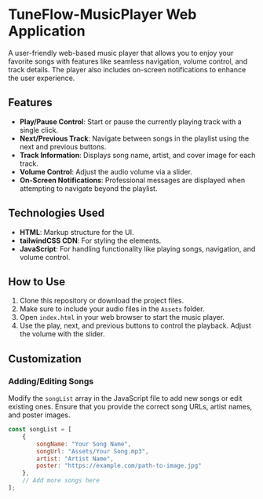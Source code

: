 # TuneFlow-MusicPlayer Web Application

A user-friendly web-based music player that allows you to enjoy your favorite songs with features like seamless navigation, volume control, and track details. The player also includes on-screen notifications to enhance the user experience.

## Features

- **Play/Pause Control**: Start or pause the currently playing track with a single click.
- **Next/Previous Track**: Navigate between songs in the playlist using the next and previous buttons.
- **Track Information**: Displays song name, artist, and cover image for each track.
- **Volume Control**: Adjust the audio volume via a slider.
- **On-Screen Notifications**: Professional messages are displayed when attempting to navigate beyond the playlist.

## Technologies Used

- **HTML**: Markup structure for the UI.
- **tailwindCSS CDN**: For styling the elements.
- **JavaScript**: For handling functionality like playing songs, navigation, and volume control.

## How to Use

1. Clone this repository or download the project files.
2. Make sure to include your audio files in the `Assets` folder.
3. Open `index.html` in your web browser to start the music player.
4. Use the play, next, and previous buttons to control the playback. Adjust the volume with the slider.

## Customization

### Adding/Editing Songs

Modify the `songList` array in the JavaScript file to add new songs or edit existing ones. Ensure that you provide the correct song URLs, artist names, and poster images.

```javascript
const songList = [
    {
        songName: "Your Song Name",
        songUrl: "Assets/Your Song.mp3",
        artist: "Artist Name",
        poster: "https://example.com/path-to-image.jpg"
    },
    // Add more songs here
];
